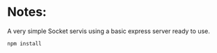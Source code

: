 # Notes:

A very simple Socket servis using a basic express server ready to use.

```
npm install
```